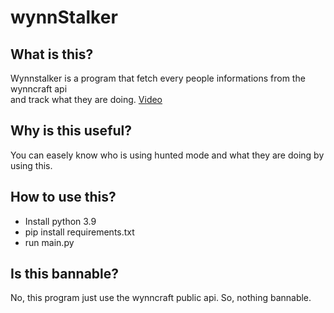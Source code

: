 # wynnStalker
## What is this?
Wynnstalker is a program that fetch every people informations from the wynncraft api<br>
and track what they are doing. [Video](https://youtu.be/HCt_tCvpaD0)
## Why is this useful?
You can easely know who is using hunted mode and what they are doing by using this.
## How to use this?
- Install python 3.9
- pip install requirements.txt
- run main.py
## Is this bannable?
No, this program just use the wynncraft public api. So, nothing bannable.
